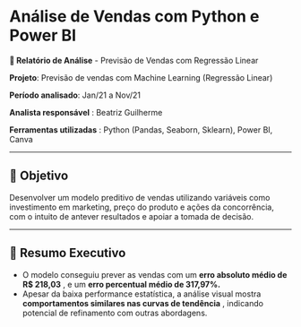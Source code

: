 # Análise de Vendas com Python e Power BI

**📌 Relatório de Análise** - Previsão de Vendas com Regressão Linear

**Projeto**: Previsão de vendas com Machine Learning (Regressão Linear)

**Período analisado**: Jan/21 a Nov/21

**Analista responsável** : Beatriz Guilherme

**Ferramentas utilizadas** : Python (Pandas, Seaborn, Sklearn), Power BI, Canva

______________________________________________________________________________________________________________________________

## 🔎 **Objetivo**

Desenvolver um modelo preditivo de vendas utilizando variáveis como investimento em marketing, preço do produto e ações da concorrência, com o intuito de antever resultados e apoiar a tomada de decisão.

_______________________________________________________________________________________________________________________________

## 🧠 **Resumo Executivo**

* O modelo conseguiu prever as vendas com um **erro absoluto médio de R$ 218,03** , e um **erro percentual médio de 317,97%.**
* Apesar da baixa performance estatística, a análise visual mostra **comportamentos similares nas curvas de tendência** , indicando potencial de refinamento com outras abordagens.


